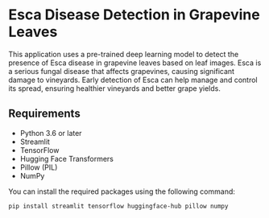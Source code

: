 # Esca Disease Detection in Grapevine Leaves

This application uses a pre-trained deep learning model to detect the presence of Esca disease in grapevine leaves based on leaf images. Esca is a serious fungal disease that affects grapevines, causing significant damage to vineyards. Early detection of Esca can help manage and control its spread, ensuring healthier vineyards and better grape yields.

## Requirements

- Python 3.6 or later
- Streamlit
- TensorFlow
- Hugging Face Transformers
- Pillow (PIL)
- NumPy

You can install the required packages using the following command:
```
pip install streamlit tensorflow huggingface-hub pillow numpy
```

